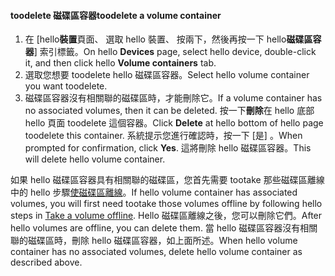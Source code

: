 <!--author=SharS last changed: 9/16/15-->

#### <a name="toodelete-a-volume-container"></a><span data-ttu-id="357a1-101">toodelete 磁碟區容器</span><span class="sxs-lookup"><span data-stu-id="357a1-101">toodelete a volume container</span></span>
1. <span data-ttu-id="357a1-102">在 [hello**裝置**頁面、 選取 hello 裝置、 按兩下，然後再按一下 hello**磁碟區容器**] 索引標籤。</span><span class="sxs-lookup"><span data-stu-id="357a1-102">On hello **Devices** page, select hello device, double-click it, and then click hello **Volume containers** tab.</span></span>
2. <span data-ttu-id="357a1-103">選取您想要 toodelete hello 磁碟區容器。</span><span class="sxs-lookup"><span data-stu-id="357a1-103">Select hello volume container you want toodelete.</span></span>
3. <span data-ttu-id="357a1-104">磁碟區容器沒有相關聯的磁碟區時，才能刪除它。</span><span class="sxs-lookup"><span data-stu-id="357a1-104">If a volume container has no associated volumes, then it can be deleted.</span></span> <span data-ttu-id="357a1-105">按一下**刪除**在 hello 底部 hello 頁面 toodelete 這個容器。</span><span class="sxs-lookup"><span data-stu-id="357a1-105">Click **Delete** at hello bottom of hello page toodelete this container.</span></span> <span data-ttu-id="357a1-106">系統提示您進行確認時，按一下 [是] 。</span><span class="sxs-lookup"><span data-stu-id="357a1-106">When prompted for confirmation, click **Yes**.</span></span> <span data-ttu-id="357a1-107">這將刪除 hello 磁碟區容器。</span><span class="sxs-lookup"><span data-stu-id="357a1-107">This will delete hello volume container.</span></span>

<span data-ttu-id="357a1-108">如果 hello 磁碟區容器具有相關聯的磁碟區，您首先需要 tootake 那些磁碟區離線中的 hello 步驟[使磁碟區離線](../articles/storsimple/storsimple-manage-volumes.md#take-a-volume-offline)。</span><span class="sxs-lookup"><span data-stu-id="357a1-108">If hello volume container has associated volumes, you will first need tootake those volumes offline by following hello steps in [Take a volume offline](../articles/storsimple/storsimple-manage-volumes.md#take-a-volume-offline).</span></span> <span data-ttu-id="357a1-109">Hello 磁碟區離線之後，您可以刪除它們。</span><span class="sxs-lookup"><span data-stu-id="357a1-109">After hello volumes are offline, you can delete them.</span></span> <span data-ttu-id="357a1-110">當 hello 磁碟區容器沒有相關聯的磁碟區時，刪除 hello 磁碟區容器，如上面所述。</span><span class="sxs-lookup"><span data-stu-id="357a1-110">When hello volume container has no associated volumes, delete hello volume container as described above.</span></span>

